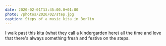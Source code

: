 ```yaml
---
date: 2020-02-01T13:45:00.0+01:00
photo: /photos/2020/02/step.jpg
caption: Steps of a music kita in Berlin
---
```


I walk past this kita (what they call a kindergarden here) all the time and love that there's always something fresh and festive on the steps.